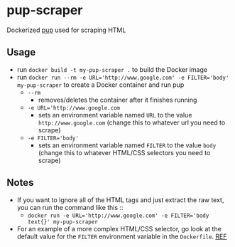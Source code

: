 # pup-scraper
Dockerized [pup](https://github.com/ericchiang/pup) used for scraping HTML

## Usage
- run `docker build -t my-pup-scraper .` to build the Docker image
- run `docker run --rm -e URL='http://www.google.com' -e FILTER='body' my-pup-scraper` to create a Docker container and run pup
  - `--rm`
    - removes/deletes the container after it finishes running
  - `-e URL='http://www.google.com`
    - sets an environment variable named `URL` to the value `http://www.google.com` (change this to whatever url you need to scrape)
  - `-e FILTER='body'`
    - sets an environment variable named `FILTER` to the value `body` (change this to whatever HTML/CSS selectors you need to scrape)
## Notes
- If you want to ignore all of the HTML tags and just extract the raw text, you can run the command like this ::
  - `docker run -e URL='http://www.google.com' -e FILTER='body text{}' my-pup-scraper`
- For an example of a more complex HTML/CSS selector, go look at the default value for the `FILTER` environment variable in the `Dockerfile`. [REF](https://github.com/jw81/pup-scraper/blob/main/Dockerfile#L9)
